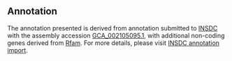 

Annotation
----------

The annotation presented is derived from annotation submitted to
[INSDC](http://www.insdc.org) with the assembly accession
[GCA\_002105095.1](http://www.ebi.ac.uk/ena/data/view/GCA_002105095.1),
with additional non-coding genes derived from
[Rfam](http://rfam.xfam.org/). For more details, please visit [INSDC
annotation
import](http://ensemblgenomes.org/info/data/insdc_annotation).
